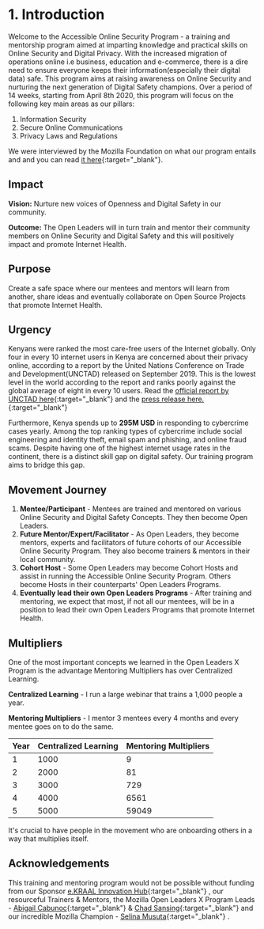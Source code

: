 # 1. Introduction

Welcome to the Accessible Online Security Program -  a training and mentorship program aimed at imparting knowledge and practical skills on Online Security and Digital Privacy. With the increased migration of operations online i.e business, education and e-commerce, there is a dire need to ensure everyone keeps their information(especially their digital data) safe. This program aims at raising awareness on Online Security and nurturing the next generation of Digital Safety champions. Over a period of 14 weeks, starting from April 8th 2020, this program will focus on the following key main areas as our pillars:

1. Information Security
2. Secure Online Communications
3. Privacy Laws and Regulations

We were interviewed by the Mozilla Foundation on what our program entails and and you can read [it here](https://foundation.mozilla.org/en/blog/accessible-online-security-open-leaders-x-program/){:target="_blank"}. 

## Impact

__Vision:__ Nurture new voices of Openness and Digital Safety in our community.

__Outcome:__ The Open Leaders will in turn train and mentor their community members on Online Security and Digital Safety and this will positively impact and promote Internet Health.

## Purpose 

Create a safe space where our mentees and mentors will learn from another, share ideas and eventually collaborate on Open Source Projects that promote Internet Health.

## Urgency ##
Kenyans were ranked the most care-free users of the Internet globally. Only four in every 10 internet users in Kenya are concerned about their privacy online, according to a report by the United Nations Conference on Trade and Development(UNCTAD) released on September 2019. This is the lowest level in the world according to the report and ranks poorly against the global average of eight in every 10 users. Read the [official report by UNCTAD here](https://unctad.org/en/PublicationsLibrary/der2019_en.pdf){:target="_blank"} and the [press release here.](https://www.nation.co.ke/news/Kenyans-the-most-carefree-users-of-internet/1056-5261054-1b6rqjz/index.html){:target="_blank"}  

Furthermore, Kenya spends up to __295M USD__ in responding to cybercrime cases yearly. Among the top ranking types of cybercrime include social engineering and identity theft, email spam and phishing, and online fraud scams. Despite having one of the highest internet usage rates in the continent, there is a distinct skill gap on digital safety. Our training program aims to bridge this gap. 

## Movement Journey ##
1. __Mentee/Participant__ - Mentees are trained and mentored on various Online Security and Digital Safety Concepts. They then become Open Leaders.
2. __Future Mentor/Expert/Facilitator__ - As Open Leaders, they become mentors, experts and facilitators of future cohorts of our Accessible Online Security Program. They also become trainers & mentors in their local community.
3. __Cohort Host__ - Some Open Leaders may become Cohort Hosts and assist in running the Accessible Online Security Program. Others become Hosts in their counterparts' Open Leaders Programs.   
4. __Eventually lead their own Open Leaders Programs__ - After training and mentoring, we expect that most, if not all our mentees, will be in a position to lead their own Open Leaders Programs that promote Internet Health.

## Multipliers ##

One of the most important concepts we learned in the Open Leaders X Program is the advantage Mentoring Multipliers has over Centralized Learning. 

__Centralized Learning__ - I run a large webinar that trains a 1,000 people a year.

__Mentoring Multipliers__ - I mentor 3 mentees every 4 months and every mentee goes on to do the same.

Year   | Centralized Learning  | Mentoring Multipliers
-------| --------------------  |-----------------------
1      |    1000               | 9
2      |    2000               | 81
3      |    3000               | 729
4      |    4000               | 6561
5      |    5000               | 59049

It's crucial to have people in the movement who are onboarding others in a way that multiplies itself. 

## Acknowledgements

This training and mentoring program would not be possible without funding from our Sponsor [e.KRAAL Innovation Hub](https://e-kraal.com/){:target="_blank"} , our resourceful Trainers & Mentors, the Mozilla Open Leaders X Program Leads - [Abigail Cabunoc](https://twitter.com/abbycabs){:target="_blank"} & [Chad Sansing](https://twitter.com/chadsansing){:target="_blank"}  and our incredible Mozilla Champion - [Selina Musuta](https://twitter.com/Pumzi_Code){:target="_blank"} . 

